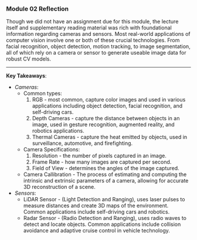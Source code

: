 ### Module 02 Reflection
Though we did not have an assignment due for this module, the lecture itself and supplementary reading material was rich with foundational information regarding cameras and sensors.
Most real-world applications of computer vision involve one or both of these crucial technologies. From facial recognition, object detection, motion tracking, to image segmentation, all of which rely on a camera or sensor to generate useable image data for robust CV models. 
___
**Key Takeaways**:
* *Cameras*:
  - Common types:
    1. RGB - most common, capture color images and used in various applications including object detection, facial recognition, and self-driving cars.
    2. Depth Cameras - capture the distance between objects in an image, used in gesture recognition, augmented reality, and robotics applications.
    3. Thermal Cameras - capture the heat emitted by objects, used in surveillance, automotive, and firefighting.
  - Camera Specifications:
    1. Resolution - the number of pixels captured in an image.
    2. Frame Rate - how many images are captured per second.
    3. Field of View - determines the angles of the image captured.
  - Camera Callibration - The process of estimating and computing the intrinsic and extrinsic parameters of a camera, allowing for accurate 3D reconstruction of a scene.
* *Sensors*:
  - LiDAR Sensor - (Light Detection and Ranging), uses laser pulses to measure distances and create 3D maps of the environment. Common applications include self-driving cars and robotics.
  - Radar Sensor - (Radio Detection and Ranging), uses radio waves to detect and locate objects. Common applications include collision avoidance and adaptive cruise control in vehicle technology.
